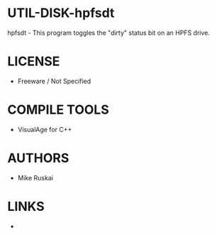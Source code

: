 # UTIL-DISK-hpfsdt
hpfsdt - This program toggles the "dirty" status bit on an HPFS drive.

LICENSE
===============
* Freeware / Not Specified

COMPILE TOOLS
===============
* VisualAge for C++
 
AUTHORS
===============
* Mike Ruskai

LINKS
===============
* 
